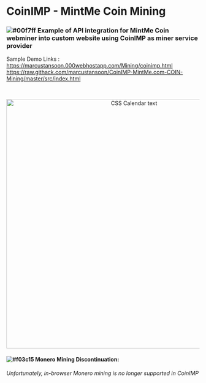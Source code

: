 # CoinIMP - MintMe Coin Mining
### ![#00f7ff](https://via.placeholder.com/15/00f7ff/000000?text=+) Example of API integration for MintMe Coin webminer into custom website using CoinIMP as miner service provider

Sample Demo Links :
<br>https://marcustansoon.000webhostapp.com/Mining/coinimp.html
<br>https://raw.githack.com/marcustansoon/CoinIMP-MintMe.com-COIN-Mining/master/src/index.html

<br>

<p align="center">
  <img src="https://i.imgur.com/530gDhg.png" width="650" title="CSS Calendar text">
</p>

#### ![#f03c15](https://via.placeholder.com/15/f03c15/000000?text=+) Monero Mining Discontinuation: 
*Unfortunately, in-browser Monero mining is no longer supported in CoinIMP*
